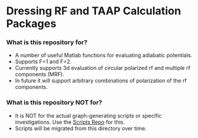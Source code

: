 # Dressing RF and TAAP Calculation Packages #

### What is this repository for? ###

* A number of useful Matlab functions for evaluating adiabatic potentials.
* Supports F=1 and F=2.
* Currently supports 3d evaluation of circular polarized rf and multiple rf components (MRF).
* In future it will support arbitrary combinations of polarization of the rf components.

### What is this repository NOT for? ###

* It is NOT for the actual graph-generating scripts or specific investigations. Use the [Scripts Repo](https://bitbucket.org/footgroup/apscripts) for this.
* Scripts will be migrated from this directory over time.